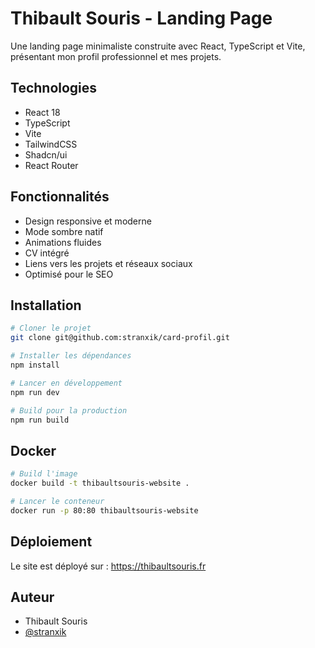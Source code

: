 # Thibault Souris - Landing Page

Une landing page minimaliste construite avec React, TypeScript et Vite, présentant mon profil professionnel et mes projets.

## Technologies

- React 18
- TypeScript
- Vite
- TailwindCSS
- Shadcn/ui
- React Router

## Fonctionnalités

- Design responsive et moderne
- Mode sombre natif
- Animations fluides
- CV intégré
- Liens vers les projets et réseaux sociaux
- Optimisé pour le SEO

## Installation

```bash
# Cloner le projet
git clone git@github.com:stranxik/card-profil.git

# Installer les dépendances
npm install

# Lancer en développement
npm run dev

# Build pour la production
npm run build
```

## Docker

```bash
# Build l'image
docker build -t thibaultsouris-website .

# Lancer le conteneur
docker run -p 80:80 thibaultsouris-website
```

## Déploiement

Le site est déployé sur : https://thibaultsouris.fr

## Auteur

- Thibault Souris
- [@stranxik](https://github.com/stranxik)
